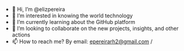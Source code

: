 - 👋 Hi, I’m @elizpereira
- 👀 I’m interested in knowing the world technology
- 🌱 I’m currently learning about the GitHub platform
- 💞️ I’m looking to collaborate on the new projects, insights, and other actions
- 📫 How to reach me? By email: epereirarh2@gmail.com / 

<!---
elizpereira/elizpereira is a ✨ special ✨ repository because its `README.md` (this file) appears on your GitHub profile.
You can click the Preview link to take a look at your changes.
--->
